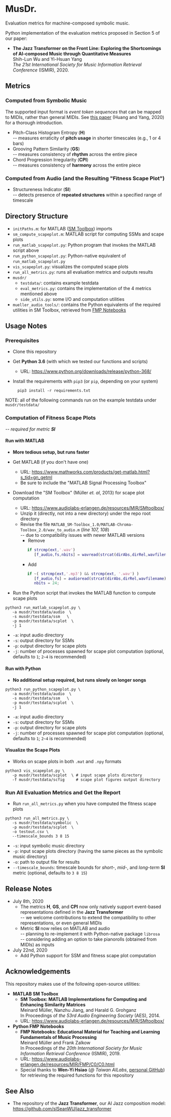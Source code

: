 # MusDr.

Evaluation metrics for machine-composed symbolic music. 

Python implementation of the evaluation metrics proposed in Section 5 of our paper: 
 * **The Jazz Transformer on the Front Line: Exploring the Shortcomings of AI-composed Music through Quantitative Measures**  
   Shih-Lun Wu and Yi-Hsuan Yang  
   _The 21st International Society for Music Information Retrieval Conference_ (ISMIR), 2020.

## Metrics

### Computed from Symbolic Music
  The supported input format is _event token sequences_ that can be mapped to MIDIs, rather than general MIDIs. See [this paper](https://arxiv.org/abs/2002.00212) (Huang and Yang, 2020) for a thorough introduction.
  * Pitch-Class Histogram Entropy (**H**)  
    -- measures erraticity of **pitch usage** in shorter timescales (e.g., 1 or 4 bars) 
  * Grooving Pattern Similarity (**GS**)  
    -- measures consistency of **rhythm** across the entire piece
  * Chord Progression Irregularity (**CPI**)  
    -- measures consistency of **harmony** across the entire piece
    
### Computed from Audio (and the Resulting "Fitness Scape Plot")
  * Structureness Indicator (**SI**)  
    -- detects presence of **repeated structures** within a specified range of timescale
  
## Directory Structure
  * ``initPaths.m``: for MATLAB ([SM Toolbox](https://www.audiolabs-erlangen.de/resources/MIR/SMtoolbox/)) imports
  * ``sm_compute_scapeplot.m``: MATLAB script for computing SSMs and scape plots
  * ``run_matlab_scapeplot.py``: Python program that invokes the MATLAB script above
  * ``run_python_scapeplot.py``: Python-native equivalent of ``run_matlab_scapeplot.py``
  * ``vis_scapeplot.py``: visualizes the computed scape plots
  * ``run_all_metrics.py``: runs all evaluation metrics and outputs results
  * ``musdr/``
    * ``testdata/``: contains example testdata
    * ``eval_metrics.py``: contains the implementation of the 4 metrics mentioned above
    * ``side_utils.py``: some I/O and computation utilities
  * ``mueller_audio_tools/``: contains the Python equivalents of the required utilities in SM Toolbox, retrieved from [FMP Notebooks](https://www.audiolabs-erlangen.de/resources/MIR/FMP/C0/C0.html)
    
## Usage Notes

### Prerequisites
  * Clone this repository  
  
  * Get **Python 3.6** (with which we tested our functions and scripts)
    * URL: https://www.python.org/downloads/release/python-368/  
    
  * Install the requirements with ``pip3`` (or ``pip``, depending on your system)
    ```shell
      pip3 install -r requirements.txt
    ```

NOTE: all of the following commands run on the example testdata under ``musdr/testdata/`` 

### Computation of Fitness Scape Plots
  -- _required for metric **SI**_
  
#### Run with MATLAB
  * **More tedious setup, but runs faster**
  * Get MATLAB (if you don't have one)
    * URL: https://www.mathworks.com/products/get-matlab.html?s_tid=gn_getml
    * Be sure to include the "MATLAB Signal Processing Toolbox"  
      
  * Download the "SM Toolbox" (Müller _et. al_, 2013) for scape plot computation
    * URL: https://www.audiolabs-erlangen.de/resources/MIR/SMtoolbox/
    * Unzip it (directly, not into a new directory) under the repo root directory
    * Revise the file ``MATLAB_SM-Toolbox_1.0/MATLAB-Chroma-Toolbox_2.0/wav_to_audio.m`` (_line 107, 108_)  
      -- due to compatibility issues with newer MATLAB versions
      * Remove
      ```Matlab
         if strcmp(ext,'.wav')
            [f_audio,fs,nbits] = wavread(strcat(dirAbs,dirRel,wavfilename));
      ```
      * Add
      ```Matlab
         if ~( strcmp(ext,'.mp3') && strcmp(ext, '.wav') )
            [f_audio,fs] = audioread(strcat(dirAbs,dirRel,wavfilename));
            nbits = 24;
      ```
      
  * Run the Python script that invokes the MATLAB function to compute scape plots 
   ```shell
   python3 run_matlab_scapeplot.py \
      -a musdr/testdata/audio  \
      -s musdr/testdata/ssm   \
      -p musdr/testdata/scplot  \
      -j 1
   ```
   * ``-a``: input audio directory
   * ``-s``: output directory for SSMs
   * ``-p``: output directory for scape plots
   * ``-j``: number of processes spawned for scape plot computation (optional, defaults to ``1``; ``2~4`` is recommended)
    
#### Run with Python
 * **No additional setup required, but runs slowly on longer songs**
  ```shell
  python3 run_python_scapeplot.py \
     -a musdr/testdata/audio  \
     -s musdr/testdata/ssm   \
     -p musdr/testdata/scplot  \
     -j 1
  ```
   * ``-a``: input audio directory
   * ``-s``: output directory for SSMs
   * ``-p``: output directory for scape plots
   * ``-j``: number of processes spawned for scape plot computation (optional, defaults to ``1``; ``2~4`` is recommended)
 
#### Visualize the Scape Plots
 * Works on scape plots in both ``.mat`` and ``.npy`` formats
  ```shell
  python3 vis_scapeplot.py \
     -p musdr/testdata/scplot  \ # input scape plots directory
     -f musdr/testdata/scfig     # scape plot figures output directory
  ```
    
### Run All Evaluation Metrics and Get the Report  
 * Run ``run_all_metrics.py`` when you have computed the fitness scape plots
  ```shell
  python3 run_all_metrics.py \
     -s musdr/testdata/symbolic  \
     -p musdr/testdata/scplot  \
     -o testout.csv \
     --timescale_bounds 3 8 15
  ```
  * ``-s``: input symbolic music directory
  * ``-p``: input scape plots directory (having the same pieces as the symbolic music directory)
  * ``-o``: path to output file for results
  * ``--timescale_bounds``: timescale bounds for _short-_, _mid-_, and _long-term_ **SI** metric (optional, defaults to ``3 8 15``)
    
## Release Notes
 * July 8th, 2020
   * The metrics **H**, **GS**, and **CPI** now only natively support event-based representations defined in the **Jazz Transformer**  
     -- we welcome contributions to extend the compatibility to other representations, or even general MIDIs 
   * Metric **SI** now relies on MATLAB and audio  
     -- planning to re-implement it with Python-native package ``librosa``  
     -- considering adding an option to take pianorolls (obtained from MIDIs) as inputs
 * July 22nd, 2020
   * Add Python support for SSM and fitness scape plot computation

## Acknowledgements
This repository makes use of the following open-source utilities:
 * **MATLAB SM Toolbox**
   * **SM Toolbox: MATLAB Implementations for Computing and Enhancing Similarity Matrices**  
     Meinard Müller, Nanzhu Jiang, and Harald G. Grohganz  
     In Proceedings of _the 53rd Audio Engineering Society_ (AES), 2014. 
   * URL: https://www.audiolabs-erlangen.de/resources/MIR/SMtoolbox/
 * **Python FMP Notebooks**
   * **FMP Notebooks: Educational Material for Teaching and Learning Fundamentals of Music Processing**  
      Meinard Müller and Frank Zalkow  
      In Proceedings of _the 20th International Society for Music Information Retrieval Conference_ (ISMIR), 2019.
   * URL: https://www.audiolabs-erlangen.de/resources/MIR/FMP/C0/C0.html
   * Special thanks to **Wen-Yi Hsiao** (_@ Taiwan AILabs_, [personal GitHub](https://github.com/wayne391)) for retrieving the required functions for this repository

## See Also
 * The repository of the **Jazz Transformer**, our AI Jazz composition model:  
   https://github.com/slSeanWU/jazz_transformer
